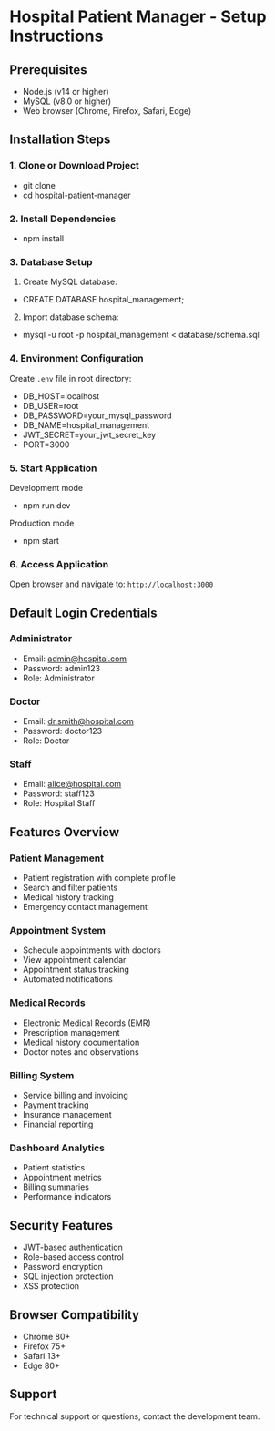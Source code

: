 # Hospital Patient Manager - Setup Instructions

## Prerequisites
- Node.js (v14 or higher)
- MySQL (v8.0 or higher)
- Web browser (Chrome, Firefox, Safari, Edge)

## Installation Steps

### 1. Clone or Download Project
- git clone <repository-url>
- cd hospital-patient-manager

### 2. Install Dependencies
- npm install

### 3. Database Setup
1. Create MySQL database:
- CREATE DATABASE hospital_management;

2. Import database schema:
- mysql -u root -p hospital_management < database/schema.sql

### 4. Environment Configuration
Create `.env` file in root directory:
- DB_HOST=localhost
- DB_USER=root
- DB_PASSWORD=your_mysql_password
- DB_NAME=hospital_management
- JWT_SECRET=your_jwt_secret_key
- PORT=3000

### 5. Start Application
Development mode
- npm run dev

Production mode
- npm start

### 6. Access Application
Open browser and navigate to: `http://localhost:3000`

## Default Login Credentials

### Administrator
- Email: admin@hospital.com
- Password: admin123
- Role: Administrator

### Doctor
- Email: dr.smith@hospital.com
- Password: doctor123
- Role: Doctor

### Staff
- Email: alice@hospital.com
- Password: staff123
- Role: Hospital Staff

## Features Overview

### Patient Management
- Patient registration with complete profile
- Search and filter patients
- Medical history tracking
- Emergency contact management

### Appointment System
- Schedule appointments with doctors
- View appointment calendar
- Appointment status tracking
- Automated notifications

### Medical Records
- Electronic Medical Records (EMR)
- Prescription management
- Medical history documentation
- Doctor notes and observations

### Billing System
- Service billing and invoicing
- Payment tracking
- Insurance management
- Financial reporting

### Dashboard Analytics
- Patient statistics
- Appointment metrics
- Billing summaries
- Performance indicators

## Security Features
- JWT-based authentication
- Role-based access control
- Password encryption
- SQL injection protection
- XSS protection

## Browser Compatibility
- Chrome 80+
- Firefox 75+
- Safari 13+
- Edge 80+

## Support
For technical support or questions, contact the development team.
